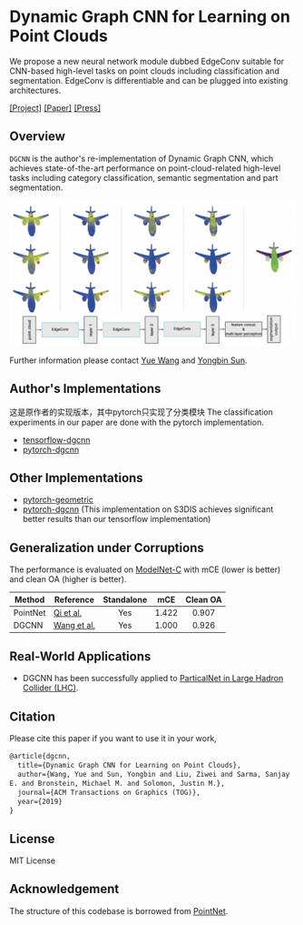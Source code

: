# Dynamic Graph CNN for Learning on Point Clouds
We propose a new neural network module dubbed EdgeConv suitable for CNN-based high-level tasks on point clouds including classification and segmentation. EdgeConv is differentiable and can be plugged into existing architectures.

[[Project]](https://liuziwei7.github.io/projects/DGCNN) [[Paper]](https://arxiv.org/abs/1801.07829) [[Press]](http://news.mit.edu/2019/deep-learning-point-clouds-1021)

## Overview
`DGCNN` is the author's re-implementation of Dynamic Graph CNN, which achieves state-of-the-art performance on point-cloud-related high-level tasks including category classification, semantic segmentation and part segmentation.

<img src='./tensorflow/misc/demo_teaser.png' width=800>

Further information please contact [Yue Wang](https://www.csail.mit.edu/person/yue-wang) and [Yongbin Sun](https://autoid.mit.edu/people-2).

## Author's Implementations
这是原作者的实现版本，其中pytorch只实现了分类模块
The classification experiments in our paper are done with the pytorch implementation.

* [tensorflow-dgcnn](./tensorflow)
* [pytorch-dgcnn](./pytorch)

## Other Implementations
* [pytorch-geometric](https://pytorch-geometric.readthedocs.io/en/latest/modules/nn.html#torch_geometric.nn.conv.EdgeConv)
* [pytorch-dgcnn](https://github.com/AnTao97/dgcnn.pytorch) (This implementation on S3DIS achieves significant better results than our tensorflow implementation)

## Generalization under Corruptions

The performance is evaluated on [ModelNet-C](https://github.com/jiawei-ren/ModelNet-C) with mCE (lower is better) and clean OA (higher is better).

| Method          | Reference                                                  | Standalone |  mCE  | Clean OA |
| --------------- | ---------------------------------------------------------- | :--------: | :---: | :------: |
| PointNet        | [Qi et al.](https://arxiv.org/abs/1612.00593)              |     Yes    | 1.422 |   0.907  |
| DGCNN           | [Wang et al.](https://arxiv.org/abs/1801.07829)            |     Yes    | 1.000 |   0.926  |


## Real-World Applications
* DGCNN has been successfully applied to [ParticalNet in Large Hadron Collider (LHC)](https://arxiv.org/abs/1902.08570).


## Citation
Please cite this paper if you want to use it in your work,

	@article{dgcnn,
	  title={Dynamic Graph CNN for Learning on Point Clouds},
	  author={Wang, Yue and Sun, Yongbin and Liu, Ziwei and Sarma, Sanjay E. and Bronstein, Michael M. and Solomon, Justin M.},
	  journal={ACM Transactions on Graphics (TOG)},
	  year={2019}
	}

## License
MIT License

## Acknowledgement
The structure of this codebase is borrowed from [PointNet](https://github.com/charlesq34/pointnet).
